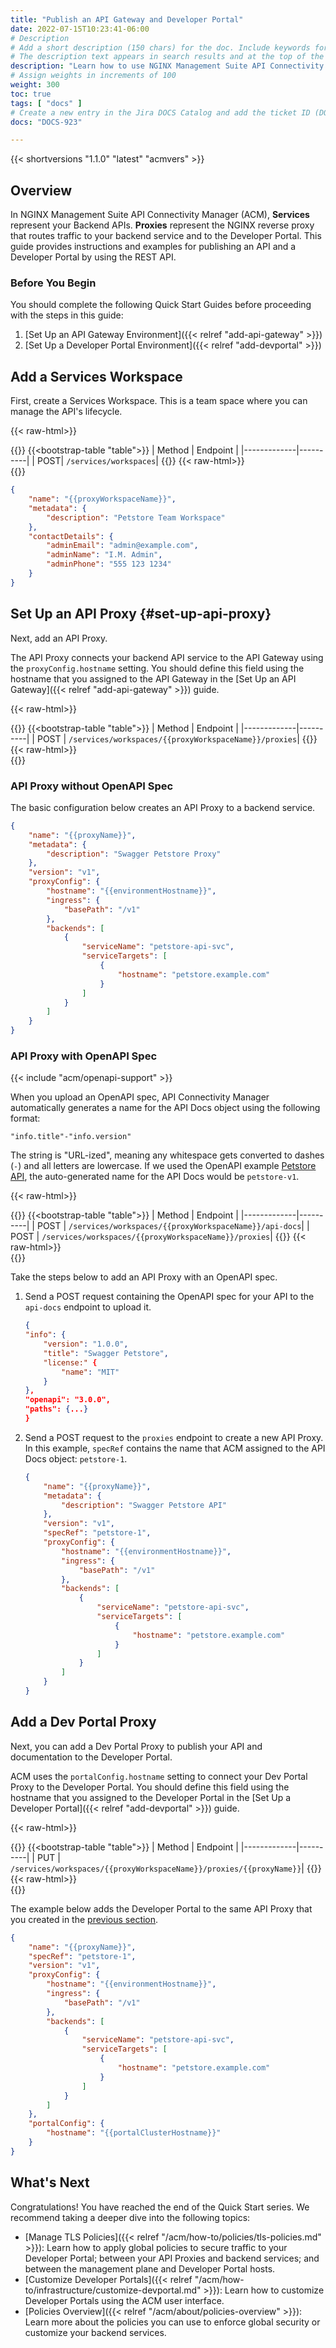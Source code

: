```yaml
---
title: "Publish an API Gateway and Developer Portal"
date: 2022-07-15T10:23:41-06:00
# Description
# Add a short description (150 chars) for the doc. Include keywords for SEO. 
# The description text appears in search results and at the top of the doc.
description: "Learn how to use NGINX Management Suite API Connectivity Manager to publish an API Proxy with a Developer Portal."
# Assign weights in increments of 100
weight: 300
toc: true
tags: [ "docs" ]
# Create a new entry in the Jira DOCS Catalog and add the ticket ID (DOCS-<number>) below
docs: "DOCS-923"

---
```


{{< shortversions "1.1.0" "latest" "acmvers" >}}

## Overview

In NGINX Management Suite API Connectivity Manager (ACM), **Services** represent your Backend APIs. 
**Proxies** represent the NGINX reverse proxy that routes traffic to your backend service and to the Developer Portal.
This guide provides instructions and examples for publishing an API and a Developer Portal by using the REST API. 

### Before You Begin

You should complete the following Quick Start Guides before proceeding with the steps in this guide:

1. [Set Up an API Gateway Environment]({{< relref "add-api-gateway" >}}) 
1. [Set Up a Developer Portal Environment]({{< relref "add-devportal" >}})

## Add a Services Workspace

First, create a Services Workspace. This is a team space where you can manage the API's lifecycle.

{{< raw-html>}}<div class="table-responsive">{{</raw-html>}}
{{<bootstrap-table "table">}}
| Method      | Endpoint |
|-------------|----------|
| POST| `/services/workspaces`| 
{{</bootstrap-table>}}
{{< raw-html>}}</div>{{</raw-html>}}

```json
{
    "name": "{{proxyWorkspaceName}}",
    "metadata": {
        "description": "Petstore Team Workspace"
    },
    "contactDetails": {
        "adminEmail": "admin@example.com",
        "adminName": "I.M. Admin",
        "adminPhone": "555 123 1234"
    }
}
```

## Set Up an API Proxy {#set-up-api-proxy}

Next, add an API Proxy.  

The API Proxy connects your backend API service to the API Gateway using the `proxyConfig.hostname` setting. 
You should define this field using the hostname that you assigned to the API Gateway in the [Set Up an API Gateway]({{< relref "add-api-gateway" >}}) guide.

{{< raw-html>}}<div class="table-responsive">{{</raw-html>}}
{{<bootstrap-table "table">}}
| Method      | Endpoint |
|-------------|----------|
| POST | `/services/workspaces/{{proxyWorkspaceName}}/proxies`| 
{{</bootstrap-table>}}
{{< raw-html>}}</div>{{</raw-html>}}

### API Proxy without OpenAPI Spec

The basic configuration below creates an API Proxy to a backend service.

```json
{
    "name": "{{proxyName}}",
    "metadata": {
        "description": "Swagger Petstore Proxy"
    },
    "version": "v1",
    "proxyConfig": {
        "hostname": "{{environmentHostname}}",
        "ingress": {
            "basePath": "/v1"
        },
        "backends": [
            {
                "serviceName": "petstore-api-svc",
                "serviceTargets": [
                    {
                        "hostname": "petstore.example.com"
                    }
                ]
            }
        ]
    }
}
```

### API Proxy with OpenAPI Spec

{{< include "acm/openapi-support" >}}

When you upload an OpenAPI spec, API Connectivity Manager automatically generates a name for the API Docs object using the following format:
    
`"info.title"-"info.version"`

The string is "URL-ized", meaning any whitespace gets converted to dashes (`-`) and all letters are lowercase.
If we used the OpenAPI example [Petstore API](https://github.com/OAI/OpenAPI-Specification/blob/main/examples/v3.0/petstore.yaml), the auto-generated name for the API Docs would be `petstore-v1`.

{{< raw-html>}}<div class="table-responsive">{{</raw-html>}}
{{<bootstrap-table "table">}}
| Method      | Endpoint |
|-------------|----------|
| POST | `/services/workspaces/{{proxyWorkspaceName}}/api-docs`| 
| POST | `/services/workspaces/{{proxyWorkspaceName}}/proxies`| 
{{</bootstrap-table>}}
{{< raw-html>}}</div>{{</raw-html>}}

Take the steps below to add an API Proxy with an OpenAPI spec.

1. Send a POST request containing the OpenAPI spec for your API to the `api-docs` endpoint to upload it. 

    ```json
    {
    "info": {
        "version": "1.0.0",
        "title": "Swagger Petstore",
        "license:" {
            "name": "MIT"
        }
    },
    "openapi": "3.0.0",
    "paths": {...}
    }
    ```

1. Send a POST request to the `proxies` endpoint to create a new API Proxy. In this example, `specRef` contains the name that ACM assigned to the API Docs object: `petstore-1`.

    ```json
    {
        "name": "{{proxyName}}",
        "metadata": {
            "description": "Swagger Petstore API"
        },
        "version": "v1",
        "specRef": "petstore-1",
        "proxyConfig": {
            "hostname": "{{environmentHostname}}",
            "ingress": {
                "basePath": "/v1"
            },
            "backends": [
                {
                    "serviceName": "petstore-api-svc",
                    "serviceTargets": [
                        {
                            "hostname": "petstore.example.com"
                        }
                    ]
                }
            ]
        }
    }
    ```

## Add a Dev Portal Proxy

Next, you can add a Dev Portal Proxy to publish your API and documentation to the Developer Portal.  

ACM uses the `portalConfig.hostname` setting to connect your Dev Portal Proxy to the Developer Portal. 
You should define this field using the hostname that you assigned to the Developer Portal in the [Set Up a Developer Portal]({{< relref "add-devportal" >}}) guide.

{{< raw-html>}}<div class="table-responsive">{{</raw-html>}}
{{<bootstrap-table "table">}}
| Method      | Endpoint |
|-------------|----------|
| PUT | `/services/workspaces/{{proxyWorkspaceName}}/proxies/{{proxyName}}`| 
{{</bootstrap-table>}}
{{< raw-html>}}</div>{{</raw-html>}}


The example below adds the Developer Portal to the same API Proxy that you created in the [previous section](#set-up-api-proxy).

```json
{
    "name": "{{proxyName}}",
    "specRef": "petstore-1",
    "version": "v1",
    "proxyConfig": {
        "hostname": "{{environmentHostname}}",
        "ingress": {
            "basePath": "/v1"
        },
        "backends": [
            {
                "serviceName": "petstore-api-svc",
                "serviceTargets": [
                    {
                        "hostname": "petstore.example.com"
                    }
                ]
            }
        ]
    },
    "portalConfig": {
        "hostname": "{{portalClusterHostname}}"
    }
}
```

## What's Next

Congratulations! You have reached the end of the Quick Start series.
We recommend taking a deeper dive into the following topics:

- [Manage TLS Policies]({{< relref "/acm/how-to/policies/tls-policies.md" >}}): Learn how to apply global policies to secure traffic to your Developer Portal; between your API Proxies and backend services; and between the management plane and Developer Portal hosts.
- [Customize Developer Portals]({{< relref "/acm/how-to/infrastructure/customize-devportal.md" >}}): Learn how to customize Developer Portals using the ACM user interface.
- [Policies Overview]({{< relref "/acm/about/policies-overview" >}}): Learn more about the policies you can use to enforce global security or customize your backend services.
